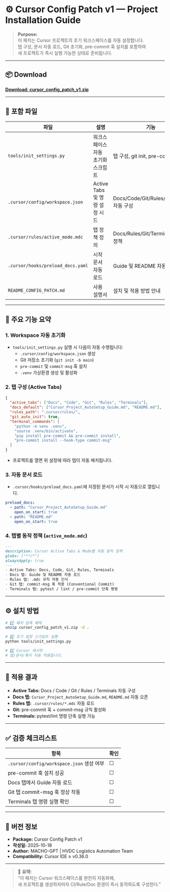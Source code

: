
# ⚙️ Cursor Config Patch v1 — Project Installation Guide

> **Purpose:**  
> 이 패치는 Cursor 프로젝트의 초기 워크스페이스를 자동 설정합니다.  
> 탭 구성, 문서 자동 로드, Git 초기화, pre-commit 훅 설치를 포함하여  
> 새 프로젝트가 즉시 실행 가능한 상태로 준비됩니다.

---

## 📦 Download  
[**Download: cursor_config_patch_v1.zip**](sandbox:/mnt/data/cursor_config_patch_v1.zip)

---

## 📁 포함 파일

| 파일 | 설명 | 기능 |
|------|------|------|
| `tools/init_settings.py` | 워크스페이스 자동 초기화 스크립트 | 탭 구성, git init, pre-commit 설치 |
| `.cursor/config/workspace.json` | Active Tabs 및 명령 설정 시드 | Docs/Code/Git/Rules/Terminals 자동 구성 |
| `.cursor/rules/active_mode.mdc` | 탭 정책 정의 | Docs/Rules/Git/Terminals 동작 정책 |
| `.cursor/hooks/preload_docs.yaml` | 시작 문서 자동 로드 | Guide 및 README 자동 오픈 |
| `README_CONFIG_PATCH.md` | 사용 설명서 | 설치 및 적용 방법 안내 |

---

## 🧰 주요 기능 요약

### 1. **Workspace 자동 초기화**
- `tools/init_settings.py` 실행 시 다음이 자동 수행됩니다:
  - `.cursor/config/workspace.json` 생성  
  - Git 저장소 초기화 (`git init -b main`)  
  - `pre-commit` 및 `commit-msg` 훅 설치  
  - `.venv` 가상환경 생성 및 활성화

### 2. **탭 구성 (Active Tabs)**
```json
{
  "active_tabs": ["Docs", "Code", "Git", "Rules", "Terminals"],
  "docs_default": ["Cursor_Project_AutoSetup_Guide.md", "README.md"],
  "rules_path": ".cursor/rules/",
  "git_auto_init": true,
  "terminal_commands": [
    "python -m venv .venv",
    "source .venv/bin/activate",
    "pip install pre-commit && pre-commit install",
    "pre-commit install --hook-type commit-msg"
  ]
}
```
- 프로젝트를 열면 위 설정에 따라 탭이 자동 배치됩니다.

### 3. **자동 문서 로드**
- `.cursor/hooks/preload_docs.yaml`에 지정된 문서가 시작 시 자동으로 열립니다.
```yaml
preload_docs:
  - path: "Cursor_Project_AutoSetup_Guide.md"
    open_on_start: true
  - path: "README.md"
    open_on_start: true
```

### 4. **탭별 동작 정책 (`active_mode.mdc`)**
```md
---
description: Cursor Active Tabs & Mode별 자동 동작 정책
globs: ["**/*"]
alwaysApply: true
---
- Active Tabs: Docs, Code, Git, Rules, Terminals
- Docs 탭: Guide 및 README 자동 로드
- Rules 탭: .mdc 규칙 자동 인식
- Git 탭: commit-msg 훅 적용 (Conventional Commit)
- Terminals 탭: pytest / lint / pre-commit 단축 명령
```

---

## ⚙️ 설치 방법

```bash
# 1️⃣ 패치 압축 해제
unzip cursor_config_patch_v1.zip -d .

# 2️⃣ 초기 설정 스크립트 실행
python tools/init_settings.py

# 3️⃣ Cursor 재시작
# 탭/문서/훅이 자동 적용됩니다.
```

---

## 🧭 적용 결과
- **Active Tabs:** Docs / Code / Git / Rules / Terminals 자동 구성  
- **Docs 탭:** `Cursor_Project_AutoSetup_Guide.md`, `README.md` 자동 오픈  
- **Rules 탭:** `.cursor/rules/*.mdc` 자동 로드  
- **Git:** pre-commit 훅 + commit-msg 규칙 활성화  
- **Terminals:** pytest/lint 명령 단축 실행 가능  

---

## ✅ 검증 체크리스트
| 항목 | 확인 |
|------|------|
| `.cursor/config/workspace.json` 생성 여부 | ☐ |
| pre-commit 훅 설치 성공 | ☐ |
| Docs 탭에서 Guide 자동 로드 | ☐ |
| Git 탭 commit-msg 훅 정상 작동 | ☐ |
| Terminals 탭 명령 실행 확인 | ☐ |

---

## 📄 버전 정보
- **Package:** Cursor Config Patch v1  
- **작성일:** 2025-10-18  
- **Author:** MACHO-GPT | HVDC Logistics Automation Team  
- **Compatibility:** Cursor IDE ≥ v0.36.0

---

> 📌 **요약:**  
> “이 패치는 Cursor 워크스페이스를 완전히 자동화해,  
> 새 프로젝트를 생성하자마자 CI/Rule/Doc 환경이 즉시 동작하도록 구성한다.”
